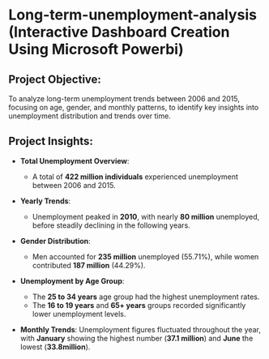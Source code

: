 # Long-term-unemployment-analysis (Interactive Dashboard Creation Using Microsoft Powerbi)
## Project Objective:  
To analyze long-term unemployment trends between 2006 and 2015, focusing on age, gender, and monthly patterns, to identify key insights into unemployment distribution and trends over time.
## Project Insights:  

- **Total Unemployment Overview**:   
   - A total of **422 million individuals** experienced unemployment between 2006 and 2015.

- **Yearly Trends**:  
   - Unemployment peaked in **2010**, with nearly **80 million** unemployed, before steadily declining in the following years.

- **Gender Distribution**:  
   - Men accounted for **235 million** unemployed (55.71%), while women contributed **187 million** (44.29%).

- **Unemployment by Age Group**:  
   - The **25 to 34 years** age group had the highest unemployment rates.  
   - The **16 to 19 years** and **65+ years** groups recorded significantly lower unemployment levels.

- **Monthly Trends**: Unemployment figures fluctuated throughout the year, with **January** showing the highest number (**37.1 million**) and **June** the lowest (**33.8million**).


